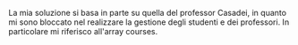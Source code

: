 La mia soluzione si basa in parte su quella del professor Casadei, in quanto mi sono bloccato nel realizzare la gestione degli studenti e dei professori. 
In particolare mi riferisco all'array courses.